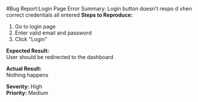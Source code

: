 #Bug Report:Login Page Error
Summary: Login button doesn't respo d vhen correct credentials all entered
**Steps to Reproduce:**  
1. Go to login page  
2. Enter valid email and password  
3. Click "Login"

**Expected Result:**  
User should be redirected to the dashboard

**Actual Result:**  
Nothing happens

**Severity:** High  
**Priority:** Medium

